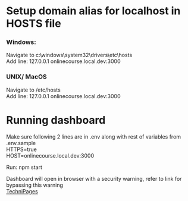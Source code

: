 # Setup domain alias for localhost in HOSTS file

### Windows:

Navigate to c:\windows\system32\drivers\etc\hosts\
Add line: 127.0.0.1 onlinecourse.local.dev:3000

### UNIX/ MacOS

Navigate to /etc/hosts\
Add line: 127.0.0.1 onlinecourse.local.dev:3000

# Running dashboard

Make sure following 2 lines are in .env along with rest of variables from .env.sample\
HTTPS=true\
HOST=onlinecourse.local.dev:3000

Run: npm start

Dashboard will open in browser with a security warning, refer to link for bypassing
this warning\
[TechniPages](https://www.technipages.com/google-chrome-bypass-your-connection-is-not-private-message 'TechniPages')
